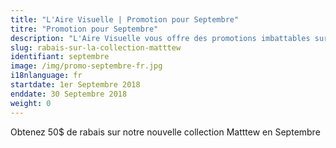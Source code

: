 ```yaml
---
title: "L'Aire Visuelle | Promotion pour Septembre"
titre: "Promotion pour Septembre"
description: "L'Aire Visuelle vous offre des promotions imbattables sur tous produits de la vue."
slug: rabais-sur-la-collection-matttew
identifiant: septembre
image: /img/promo-septembre-fr.jpg
i18nlanguage: fr
startdate: 1er Septembre 2018
enddate: 30 Septembre 2018
weight: 0
---
```


Obtenez 50$ de rabais sur notre nouvelle collection Matttew en Septembre
